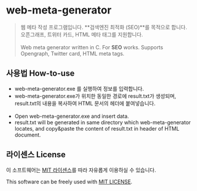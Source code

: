 # web-meta-generator
>웹 메타 작성 프로그램입니다. **검색엔진 최적화 (SEO)**를 목적으로 합니다.<br>오픈그래프, 트위터 카드, HTML 메타 태그를 지원합니다.<br><br>
Web meta generator written in C. For **SEO** works. Supports Opengraph, Twitter card, HTML meta tags.

## 사용법 How-to-use
* web-meta-generator.exe 를 실행하여 정보를 입력합니다.<br>
* web-meta-generator.exe가 위치한 동일한 경로에 result.txt가 생성되며, result.txt의 내용을 복사하여 HTML 문서의 헤더에 붙여넣습니다.<br><br>
* Open web-meta-generator.exe and insert data.<br>
* result.txt will be generated in same directory which web-meta-generator locates, and copy&paste the content of result.txt in header of HTML document.

## 라이센스 License
이 소프트웨어는 [MIT 라이센스](https://github.com/jiwonrom/web-meta-generator/blob/master/LICENSE)를 따라 자유롭게 이용하실 수 있습니다.

This software can be freely used with [MIT LICENSE](https://github.com/jiwonrom/web-meta-generator/blob/master/LICENSE).
